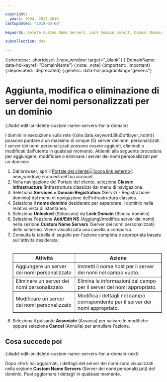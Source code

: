 ```yaml
---

copyright:
  years: 1994, 2017-2019
lastupdated: "2019-03-08"

keywords: Delete Custom Name Servers, Lock Domain Select, Domain Domains

subcollection: dns

---
```



{:shortdesc: .shortdesc}
{:new_window: target="_blank"}
{:DomainName: data-hd-keyref="DomainName"}
{:note: .note}
{:important: .important}
{:deprecated: .deprecated}
{:generic: data-hd-programlang="generic"}

# Aggiunta, modifica o eliminazione di server dei nomi personalizzati per un dominio
{:#add-edit-or-delete-custom-name-servers-for-a-domain}

I domini in esecuzione sulla rete {{site.data.keyword.BluSoftlayer_notm}} possono puntare a un massimo di cinque (5) server dei nomi personalizzati. I server dei nomi personalizzati possono essere aggiunti, eliminati o modificati dall'utente in qualsiasi momento. Attieniti alla seguente procedura per aggiungere, modificare o eliminare i server dei nomi personalizzati per un dominio:

1. Dal browser, apri il [Portale del cliente![Icona link esterno](../../icons/launch-glyph.svg "Icona link esterno")](https://{DomainName}/){: new_window} e accedi nel tuo account.
2. Nella navigazione del Portale del cliente, seleziona **Classic Infrastructure** (Infrastruttura classica) dal menu di navigazione.
1. Seleziona **Services > Domain Registration** (Servizi - Registrazione dominio) dal menu di navigazione dell'infrastruttura classica.
3. Seleziona il **nome dominio** desiderato per espandere il dominio nella relativa vista di istantanea.
4. Seleziona **Unlocked** (Sbloccato) da **Lock Domain** (Blocca dominio)
5. Seleziona l'opzione **Add/Edit NS** (Aggiungi/modifica server dei nomi) nella sezione **Custom Name Servers** (Server dei nomi personalizzati) dello schermo. Viene visualizzata una casella a comparsa.
6. Consulta la tabella di seguito per l'azione completa e appropriata basata sull'attività desiderata:<br/><br/><table border="1"><tbody><tr><th>Attività</th><th>Azione</th></tr><tr><td>Aggiungere un server dei nomi personalizzato</td><td>Immetti il nome host per il server dei nomi nel campo vuoto.</td></tr><tr><td>Eliminare un server dei nomi personalizzato</td><td>Elimina le informazioni dal campo per il server dei nomi appropriato.</td></tr><tr><td>Modificare un server dei nomi personalizzato</td><td>Modifica i dettagli nel campo corrispondente per il server dei nomi appropriato.</td></tr></tbody></table>
7. Seleziona il pulsante **Associate** (Associa) per salvare le modifiche oppure seleziona **Cancel** (Annulla) per annullare l'azione.

## Cosa succede poi
{:#add-edit-or-delete-custom-name-servers-for-a-domain-next}

Dopo che li hai aggiornati, i dettagli del server dei nomi sono visualizzati nella sezione **Custom Name Servers** (Server dei nomi personalizzati) del dominio. Puoi aggiornare i dettagli in qualsiasi momento.
